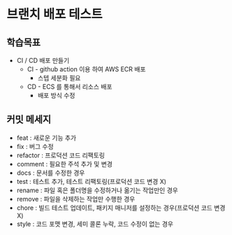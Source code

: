 # 브랜치 배포 테스트

##  학습목표

* CI / CD 배포 만들기
  * CI - github action  이용 하여  AWS ECR 배포
    * 스텝 세분화 필요 
  * CD - ECS 를 통해서 리소스 배포 
    * 배포 방식 수정 

## 커밋 메세지

* feat     : 새로운 기능 추가
* fix      : 버그 수정
* refactor : 프로덕션 코드 리팩토링
* comment  : 필요한 주석 추가 및 변경
* docs     : 문서를 수정한 경우
* test     : 테스트 추가, 테스트 리팩토링(프로덕션 코드 변경 X)
* rename   : 파일 혹은 폴더명을 수정하거나 옮기는 작업만인 경우
* remove   : 파일을 삭제하는 작업만 수행한 경우
* chore    : 빌드 테스트 업데이트, 패키지 매니저를 설정하는 경우(프로덕션 코드 변경 X)
* style    : 코드 포맷 변경, 세미 콜론 누락, 코드 수정이 없는 경우
